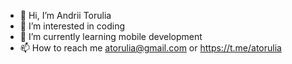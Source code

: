 - 👋 Hi, I’m Andrii Torulia
- 👀 I’m interested in coding
- 🌱 I’m currently learning mobile development
- 📫 How to reach me atorulia@gmail.com or https://t.me/atorulia
